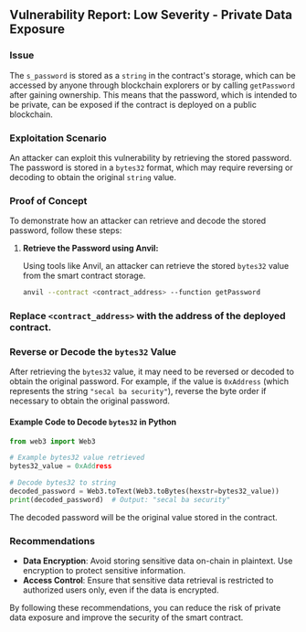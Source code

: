 ## Vulnerability Report: Low Severity - Private Data Exposure

### Issue

The `s_password` is stored as a `string` in the contract's storage, which can be accessed by anyone through blockchain explorers or by calling `getPassword` after gaining ownership. This means that the password, which is intended to be private, can be exposed if the contract is deployed on a public blockchain.

### Exploitation Scenario

An attacker can exploit this vulnerability by retrieving the stored password. The password is stored in a `bytes32` format, which may require reversing or decoding to obtain the original `string` value.

### Proof of Concept

To demonstrate how an attacker can retrieve and decode the stored password, follow these steps:

1. **Retrieve the Password using Anvil:**

   Using tools like Anvil, an attacker can retrieve the stored `bytes32` value from the smart contract storage.

   ```sh
   anvil --contract <contract_address> --function getPassword
   ```

### Replace `<contract_address>` with the address of the deployed contract.

### Reverse or Decode the `bytes32` Value

After retrieving the `bytes32` value, it may need to be reversed or decoded to obtain the original password. For example, if the value is `0xAddress` (which represents the string `"secal ba security"`), reverse the byte order if necessary to obtain the original password.

#### Example Code to Decode `bytes32` in Python

```python
from web3 import Web3

# Example bytes32 value retrieved
bytes32_value = 0xAddress

# Decode bytes32 to string
decoded_password = Web3.toText(Web3.toBytes(hexstr=bytes32_value))
print(decoded_password)  # Output: "secal ba security"
```

The decoded password will be the original value stored in the contract.

### Recommendations

- **Data Encryption**: Avoid storing sensitive data on-chain in plaintext. Use encryption to protect sensitive information.
- **Access Control**: Ensure that sensitive data retrieval is restricted to authorized users only, even if the data is encrypted.

By following these recommendations, you can reduce the risk of private data exposure and improve the security of the smart contract.

